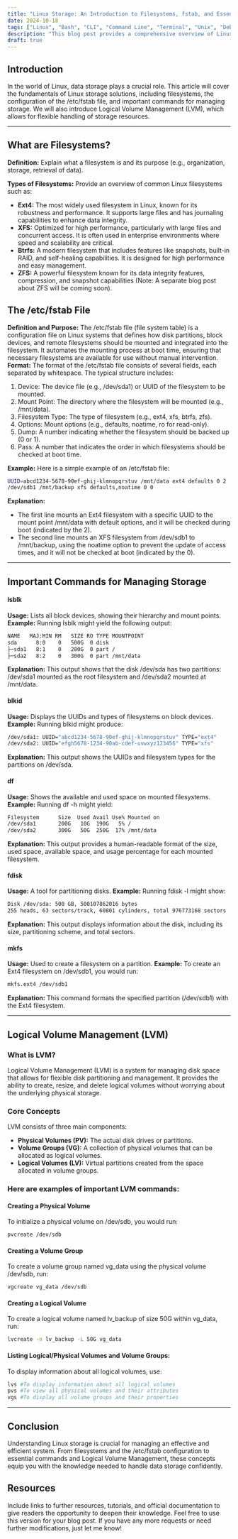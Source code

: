 ```yaml
---
title: "Linux Storage: An Introduction to Filesystems, fstab, and Essential Commands"
date: 2024-10-18
tags: ["Linux", "Bash", "CLI", "Command Line", "Terminal", "Unix", "Debian", "Ubuntu", "Filesystems", "LVM"]
description: "This blog post provides a comprehensive overview of Linux storage, covering filesystems, the /etc/fstab configuration, essential commands like lsblk, blkid, df, fdisk, and mkfs, and an introduction to Logical Volume Management (LVM) for effective data management."
draft: true
---
```


## Introduction
In the world of Linux, data storage plays a crucial role. This article will cover the fundamentals of Linux storage solutions, including filesystems, the configuration of the /etc/fstab file, and important commands for managing storage. We will also introduce Logical Volume Management (LVM), which allows for flexible handling of storage resources.

---

## What are Filesystems?
**Definition:** Explain what a filesystem is and its purpose (e.g., organization, storage, retrieval of data).

**Types of Filesystems:** Provide an overview of common Linux filesystems such as:

- **Ext4:** The most widely used filesystem in Linux, known for its robustness and performance. It supports large files and has journaling capabilities to enhance data integrity.
- **XFS:** Optimized for high performance, particularly with large files and concurrent access. It is often used in enterprise environments where speed and scalability are critical.
- **Btrfs:** A modern filesystem that includes features like snapshots, built-in RAID, and self-healing capabilities. It is designed for high performance and easy management.
- **ZFS:** A powerful filesystem known for its data integrity features, compression, and snapshot capabilities (Note: A separate blog post about ZFS will be coming soon).

## The /etc/fstab File
**Definition and Purpose:** The /etc/fstab file (file system table) is a configuration file on Linux systems that defines how disk partitions, block devices, and remote filesystems should be mounted and integrated into the filesystem. It automates the mounting process at boot time, ensuring that necessary filesystems are available for use without manual intervention.
**Format:** The format of the /etc/fstab file consists of several fields, each separated by whitespace. The typical structure includes:
1. Device: The device file (e.g., /dev/sda1) or UUID of the filesystem to be mounted.
2. Mount Point: The directory where the filesystem will be mounted (e.g., /mnt/data).
3. Filesystem Type: The type of filesystem (e.g., ext4, xfs, btrfs, zfs).
4. Options: Mount options (e.g., defaults, noatime, ro for read-only).
5. Dump: A number indicating whether the filesystem should be backed up (0 or 1).
6. Pass: A number that indicates the order in which filesystems should be checked at boot time.

**Example:**
Here is a simple example of an /etc/fstab file:

```bash
UUID=abcd1234-5678-90ef-ghij-klmnopqrstuv /mnt/data ext4 defaults 0 2
/dev/sdb1 /mnt/backup xfs defaults,noatime 0 0
```

**Explanation:**
- The first line mounts an Ext4 filesystem with a specific UUID to the mount point /mnt/data with default options, and it will be checked during boot (indicated by the 2).
- The second line mounts an XFS filesystem from /dev/sdb1 to /mnt/backup, using the noatime option to prevent the update of access times, and it will not be checked at boot (indicated by the 0).

---

## Important Commands for Managing Storage

#### lsblk
**Usage:** Lists all block devices, showing their hierarchy and mount points.
**Example:** Running lsblk might yield the following output:

```bash
NAME   MAJ:MIN RM   SIZE RO TYPE MOUNTPOINT
sda      8:0    0   500G  0 disk 
├─sda1   8:1    0   200G  0 part /
├─sda2   8:2    0   300G  0 part /mnt/data
```
**Explanation:** This output shows that the disk /dev/sda has two partitions: /dev/sda1 mounted as the root filesystem and /dev/sda2 mounted at /mnt/data.

#### blkid
**Usage:** Displays the UUIDs and types of filesystems on block devices.
**Example:** Running blkid might produce:

```bash
/dev/sda1: UUID="abcd1234-5678-90ef-ghij-klmnopqrstuv" TYPE="ext4"
/dev/sda2: UUID="efgh5678-1234-90ab-cdef-uvwxyz123456" TYPE="xfs"
```

**Explanation:** This output shows the UUIDs and filesystem types for the partitions on /dev/sda.

#### df
**Usage:** Shows the available and used space on mounted filesystems.
**Example:** Running df -h might yield:

```bash
Filesystem      Size  Used Avail Use% Mounted on
/dev/sda1       200G   10G  190G   5% /
/dev/sda2       300G   50G  250G  17% /mnt/data
```

**Explanation:** This output provides a human-readable format of the size, used space, available space, and usage percentage for each mounted filesystem.

#### fdisk
**Usage:** A tool for partitioning disks.
**Example:** Running fdisk -l might show:
```bash
Disk /dev/sda: 500 GB, 500107862016 bytes
255 heads, 63 sectors/track, 60801 cylinders, total 976773168 sectors
```

**Explanation:** This output displays information about the disk, including its size, partitioning scheme, and total sectors.

#### mkfs
**Usage:** Used to create a filesystem on a partition.
**Example:** To create an Ext4 filesystem on /dev/sdb1, you would run:
```bash
mkfs.ext4 /dev/sdb1
```

**Explanation:** This command formats the specified partition (/dev/sdb1) with the Ext4 filesystem.

---

## Logical Volume Management (LVM)

### What is LVM?
Logical Volume Management (LVM) is a system for managing disk space that allows for flexible disk partitioning and management. It provides the ability to create, resize, and delete logical volumes without worrying about the underlying physical storage.

### Core Concepts
LVM consists of three main components:

- **Physical Volumes (PV):** The actual disk drives or partitions.
- **Volume Groups (VG):** A collection of physical volumes that can be allocated as logical volumes.
- **Logical Volumes (LV):** Virtual partitions created from the space allocated in volume groups.


### Here are examples of important LVM commands:

#### Creating a Physical Volume
To initialize a physical volume on /dev/sdb, you would run:
```bash
pvcreate /dev/sdb
```
#### Creating a Volume Group
To create a volume group named vg_data using the physical volume /dev/sdb, run:
```bash
vgcreate vg_data /dev/sdb
```
#### Creating a Logical Volume
To create a logical volume named lv_backup of size 50G within vg_data, run:
```bash
lvcreate -n lv_backup -L 50G vg_data
```

#### Listing Logical/Physical Volumes and Volume Groups:
To display information about all logical volumes, use:
```bash
lvs #To display information about all logical volumes
pvs #To view all physical volumes and their attributes
vgs #To display all volume groups and their properties
```
---

## Conclusion
Understanding Linux storage is crucial for managing an effective and efficient system. From filesystems and the /etc/fstab configuration to essential commands and Logical Volume Management, these concepts equip you with the knowledge needed to handle data storage confidently.

## Resources
Include links to further resources, tutorials, and official documentation to give readers the opportunity to deepen their knowledge.
Feel free to use this version for your blog post. If you have any more requests or need further modifications, just let me know!